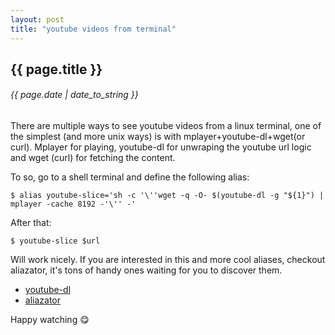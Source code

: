 ```yaml
---
layout: post
title: "youtube videos from terminal"
---
```


## {{ page.title }}

###### {{ page.date | date_to_string }}

There are multiple ways to see youtube videos from a linux terminal, one of the simplest (and more unix ways) is with mplayer+youtube-dl+wget(or curl). Mplayer for playing, youtube-dl for unwraping the youtube url logic and wget (curl) for fetching the content.

To so, go to a shell terminal and define the following alias:

    $ alias youtube-slice='sh -c '\''wget -q -O- $(youtube-dl -g "${1}") | mplayer -cache 8192 -'\'' -'

After that:

    $ youtube-slice $url

Will work nicely. If you are interested in this and more cool aliases, checkout aliazator, it's tons of handy ones waiting for you to discover them.

 - [youtube-dl](http://rg3.github.io/youtube-dl/download.html)
 - [aliazator](https://github.com/chilicuil/shundle-plugins/tree/master/aliazator)

Happy watching &#128523;
